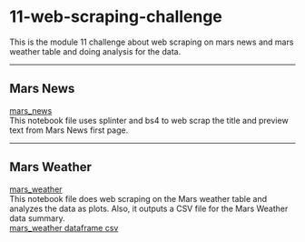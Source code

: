# 11-web-scraping-challenge

This is the module 11 challenge about web scraping on mars news and mars weather table and doing analysis for the data.

---

## Mars News
[mars_news](https://github.com/XueXuanXu/11-web-scraping-challenge/blob/main/part_1_mars_news.ipynb)      
This notebook file uses splinter and bs4 to web scrap the title and preview text from Mars News first page.

---

## Mars Weather
[mars_weather](https://github.com/XueXuanXu/11-web-scraping-challenge/blob/main/part_2_mars_weather.ipynb)     
This notebook file does web scraping on the Mars weather table and analyzes the data as plots. Also, it outputs a CSV file for the Mars Weather data summary.   
[mars_weather dataframe csv](https://github.com/XueXuanXu/11-web-scraping-challenge/blob/main/Mars_Temperature.csv)     
